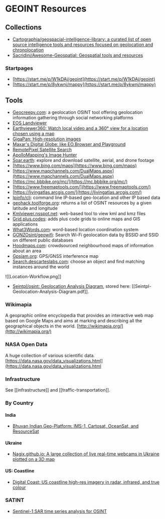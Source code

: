 # GEOINT Resources
## Collections
* [Cartographia/geospacial-intelligence-library: a curated list of open source intelligence tools and resources focused on geolocation and chronolocation](https://github.com/cartographia/geospatial-intelligence-library)
* [Sacridini/Awesome-Geospatial: Geospatial tools and resources](https://github.com/sacridini/Awesome-Geospatial)
### Startpages
* [https://start.me/p/W1kDAj/geoint](https://start.me/p/W1kDAj/geoint)
* [https://start.me/p/8ykwnj/mappy](https://start.me/p/8ykwnj/mappy)
## Tools
* [Geocreepy.com](https://www.geocreepy.com/): a geolocation OSINT tool offering geolocation information gathering through social networking platforms
* [EOS Landviewer](https://eos.com/landviewer/)
* [Earthviewer360: Watch local video and a 360° view for a location chosen using a map](https://earthviewer360.com/)
* [GigaPan: High-resolution images](http://www.gigapan.com/)
* [Maxar's Digital Globe: like EO.Browser and Playground](https://t.co/1Z6MbkoH38?amp=1)
* [RemotePixel Satellite Search](https://search.remotepixel.ca/)
* [ApolloMapping's Image Hunter](https://imagehunter.apollomapping.com/)
* [Soar.earth](https://soar.earth/): explore and download satellite, aerial, and drone footage
* [https://www.bing.com/maps](https://www.bing.com/maps)
* [https://www.mapchannels.com/DualMaps.aspx](https://www.mapchannels.com/DualMaps.aspx)
* [https://mc.bbbike.org/mc/](https://mc.bbbike.org/mc/)
* [https://www.freemaptools.com/](https://www.freemaptools.com/)
* [https://livingatlas.arcgis.com/](https://livingatlas.arcgis.com/)
* [Ipinfo/cli](https://github.com/ipinfo/cli): command line IP-based geo-location and other IP based data
* [geohack.toolforge.org](https://geohack.toolforge.org/): returns a list of OSINT resources by a given latitude and longitude
* [Kmlviewer.nsspot.net](https://kmlviewer.nsspot.net/): web-based tool to view kml and kmz files
* [Grid.plus.codes](https://grid.plus.codes/): adds plus code grids to online maps and GIS applications
* [What3Words.com](https://what3words.com/): word-based location coordination system
* [GONZOsint/geowifi](https://github.com/GONZOsint/geowifi): Search Wi-Fi geolocation data by BSSID and SSID on different public databases
* [Hoodmaps.com](https://hoodmaps.com/): crowdsourced neighbourhood maps of information about an area
* [Gpsjam.org](https://gpsjam.org/): GPS/GNSS interference map
* [Search.descarteslabs.com](https://search.descarteslabs.com): choose an object and find matching instances around the world

![[Location-Workflow.png]]

* [Seintpl/osint: Geolocation Analysis Diagram](https://github.com/seintpl/osint/blob/main/Geolocation%20Analysis%20Diagram%20Inside%20clues.pdf), stored here: [[Seintpl-Geolocation-Analysis-Diagram.pdf]].

### Wikimapia
A geopraphic online encyclopedia that provides an interactive web map based on Google Maps and aims at marking and describing all the geographical objects in the world. [http://wikimapia.org/](http://wikimapia.org/)
### NASA Open Data
A huge collection of various scientific data.
[https://data.nasa.gov/data_visualizations.html](https://data.nasa.gov/data_visualizations.html
### Infrastructure
See [[infrastructure]] and [[traffic-transportation]].
### By Country
#### India
* [Bhuvan Indian Geo-Platform: IMS-1, Cartosat, OceanSat, and ResourceSat](https://bhuvan-app1.nrsc.gov.in/bhuvan2d/bhuvan/bhuvan2d.php)
#### Ukraine
* [Nagix.github.io: A large collection of live real-time webcams in Ukraine plotted on a 3D map](https://nagix.github.io/ukraine-livecams/#5.5/47.774/31.685/0/45)
#### US: Coastline
* [Digital Coast: US coastline high-res imagery in radar, infrared, and true colour](https://coast.noaa.gov/dataviewer/#/landcover/search/)
### SATINT
* [Sentinel-1 SAR time series analysis for OSINT](https://share.streamlit.io/mjcruickshank/sarveillance/streamlit-webapp/webapp.py)